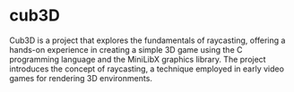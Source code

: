# cub3D

Cub3D is a project that explores the fundamentals of raycasting, offering a hands-on experience in creating a simple 3D game using the C programming language and the MiniLibX graphics library. 
The project introduces the concept of raycasting, a technique employed in early video games for rendering 3D environments.
